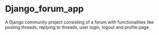 # Django_forum_app
A Django community project consisting of a forum with functionalities like posting threads, replying to threads, user login, logout and profile page.
